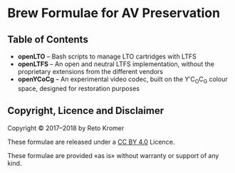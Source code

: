 # Brew Formulae for AV Preservation

## Table of Contents

- **openLTO** – Bash scripts to manage LTO cartridges with LTFS
- **openLTFS** – An open and neutral LTFS implementation, without the proprietary extensions from the different vendors
- **openYCoCg** – An experimental video codec, built on the Y′C<sub>O</sub>C<sub>G</sub> colour space, designed for restoration purposes

## Copyright, Licence and Disclaimer

Copyright © 2017–2018 by Reto Kromer

These formulae are released under a [CC BY 4.0](https://creativecommons.org/licenses/by/4.0/) Licence.

These formulae are provided «as is» without warranty or support of any kind.
